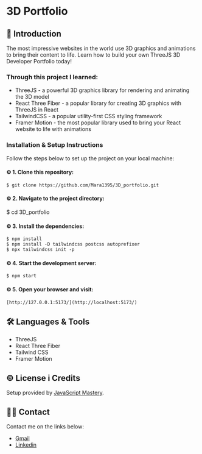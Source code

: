 # 3D Portfolio

## 📄 Introduction

The most impressive websites in the world use 3D graphics and animations to bring their content to life. Learn how to build your own ThreeJS 3D Developer Portfolio today!

### Through this project I learned:
* ThreeJS - a powerful 3D graphics library for rendering and animating the 3D model
* React Three Fiber - a popular library for creating 3D graphics with ThreeJS in React
* TailwindCSS - a popular utility-first CSS styling framework
* Framer Motion - the most popular library used to bring your React website to life with animations 

### Installation & Setup Instructions
Follow the steps below to set up the project on your local machine:

#### ⚙️ 1. Clone this repository:

    $ git clone https://github.com/Mara1395/3D_portfolio.git
   
    
#### ⚙️ 2. Navigate to the project directory:
   $ cd 3D_portfolio

#### ⚙️ 3. Install the dependencies:
    $ npm install
    $ npm install -D tailwindcss postcss autoprefixer
    $ npx tailwindcss init -p
    
#### ⚙️ 4. Start the development server:
    $ npm start

#### ⚙️ 5. Open your browser and visit:
    [http://127.0.0.1:5173/](http://localhost:5173/)


## 🛠 Languages & Tools
* ThreeJS
* React Three Fiber
* Tailwind CSS
* Framer Motion


## ©️ License i Credits
Setup provided by [JavaScript Mastery](https://github.com/adrianhajdin/).

## ✍🏻 Contact
Contact me on the links below:
* <a href="mailto:jelcic.marija@gmail.com">Gmail</a>
* [Linkedin](https://www.linkedin.com/in/marija-jel%C4%8Di%C4%87-1b958a24a)
